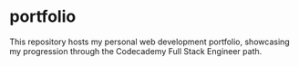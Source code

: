 # portfolio
This repository hosts my personal web development portfolio, showcasing my progression through the Codecademy Full Stack Engineer path.
